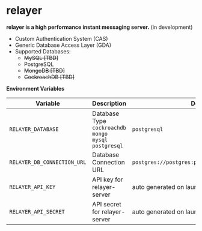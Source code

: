 # relayer
**relayer is a high performance instant messaging server.** (in development)

- Custom Authentication System (CAS)
- Generic Database Access Layer (GDA)
- Supported Databases:
  - ~~MySQL [TBD]~~
  - PostgreSQL
  - ~~MongoDB [TBD]~~
  - ~~CockroachDB [TBD]~~

**Environment Variables**

| Variable  | Description | Default Value |
| ------------- | ------------- | ------------- |
| `RELAYER_DATABASE`  | Database Type<br />`cockroachdb`<br />`mongo`<br />`mysql`<br />`postgresql`  | `postgresql`  |
| `RELAYER_DB_CONNECTION_URL`  | Database Connection URL  | `postgres://postgres:postgres@localhost:5432/relayer`  |
| `RELAYER_API_KEY` | API key for relayer-server | auto generated on launch |
| `RELAYER_API_SECRET` | API secret for relayer-server | auto generated on launch |
